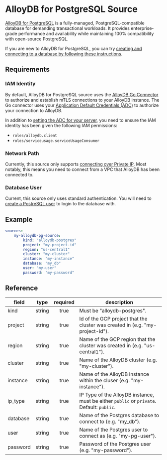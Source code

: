# AlloyDB for PostgreSQL Source

[AlloyDB for PostgreSQL][alloydb-docs] is a fully-managed, PostgreSQL-compatible
database for demanding transactional workloads. It provides enterprise-grade
performance and availability while maintaining 100% compatibility with
open-source PostgreSQL.

If you are new to AlloyDB for PostgreSQL, you can try [creating and connecting
to a database by following these instructions][alloydb-quickstart].

[alloydb-docs]: https://cloud.google.com/alloydb/docs
[alloydb-quickstart]: https://cloud.google.com/alloydb/docs/quickstart/create-and-connect

## Requirements

### IAM Identity

By default, AlloyDB for PostgreSQL source uses the [AlloyDB Go
Connector][alloydb-go-conn] to authorize and establish mTLS connections to your
AlloyDB instance. The Go connector uses your [Application Default Credentials
(ADC)][adc] to authorize your connection to AlloyDB.

In addition to [setting the ADC for your server][set-adc], you need to ensure the
IAM identity has been given the following IAM permissions:

- `roles/alloydb.client`
- `roles/serviceusage.serviceUsageConsumer`

[alloydb-go-conn]: https://github.com/GoogleCloudPlatform/alloydb-go-connector
[adc]: https://cloud.google.com/docs/authentication#adc
[set-adc]: https://cloud.google.com/docs/authentication/provide-credentials-adc

### Network Path

Currently, this source only supports [connecting over Private
IP][private-ip]. Most notably, this means
you need to connect from a VPC that AlloyDB has been connected to.

[private-ip]: https://cloud.google.com/alloydb/docs/private-ip

### Database User

Current, this source only uses standard authentication. You will need to [create a
PostreSQL user][alloydb-users] to login to the database with.

[alloydb-users]: https://cloud.google.com/alloydb/docs/database-users/about

## Example

```yaml
sources:
    my-alloydb-pg-source:
        kind: "alloydb-postgres"
        project: "my-project-id"
        region: "us-central1"
        cluster: "my-cluster"
        instance: "my-instance"
        database: "my_db"
        user: "my-user"
        password: "my-password"
```

## Reference

| **field** | **type** | **required** | **description**                                                              |
|-----------|:--------:|:------------:|------------------------------------------------------------------------------|
| kind      |  string  |     true     | Must be "alloydb-postgres".                                                  |
| project   |  string  |     true     | Id of the GCP project that the cluster was created in (e.g. "my-project-id"). |
| region    |  string  |     true     | Name of the GCP region that the cluster was created in (e.g. "us-central1"). |
| cluster   |  string  |     true     | Name of the AlloyDB cluster (e.g. "my-cluster").                             |
| instance  |  string  |     true     | Name of the AlloyDB instance within the cluser (e.g. "my-instance").         |
| ip_type   |  string  |     true     | IP Type of the AlloyDB instance, must be either `public` or `private`. Default: `public`. |
| database  |  string  |     true     | Name of the Postgres database to connect to (e.g. "my_db").                  |
| user      |  string  |     true     | Name of the Postgres user to connect as (e.g. "my-pg-user").                 |
| password  |  string  |     true     | Password of the Postgres user (e.g. "my-password").                          |


